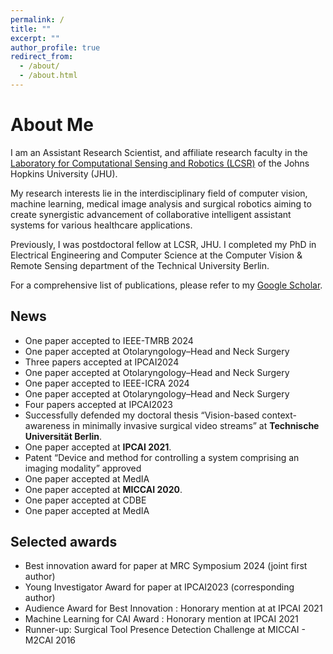 ```yaml
---
permalink: /
title: ""
excerpt: ""
author_profile: true
redirect_from: 
  - /about/
  - /about.html
---
```



# About Me

I am an Assistant Research Scientist, and affiliate research faculty in the [Laboratory for Computational Sensing and Robotics (LCSR)](https://lcsr.jhu.edu/) of the Johns Hopkins University (JHU).  

My research interests lie in the interdisciplinary field of computer vision, machine learning, medical image analysis and surgical robotics aiming to create synergistic advancement of collaborative intelligent assistant systems for various healthcare applications.

Previously, I was postdoctoral fellow at LCSR, JHU. I completed my PhD in Electrical Engineering and Computer Science at the Computer Vision & Remote Sensing department of the Technical University Berlin.

For a comprehensive list of publications, please refer to my [Google Scholar](https://scholar.google.com/citations?user=OcVBk1MAAAAJ&hl=en).


## News

* One paper accepted to IEEE-TMRB 2024
* One paper accepted at Otolaryngology–Head and Neck Surgery
* Three papers accepted at IPCAI2024
* One paper accepted at Otolaryngology–Head and Neck Surgery
* One paper accepted to IEEE-ICRA 2024
* One paper accepted at Otolaryngology–Head and Neck Surgery
* Four papers accepted at IPCAI2023
* Successfully defended my doctoral thesis “Vision-based context-awareness in minimally invasive surgical video streams” at __Technische Universität Berlin__.
* One paper accepted at __IPCAI 2021__.
* Patent “Device and method for controlling a system comprising an imaging modality” approved
* One paper accepted at MedIA
* One paper accepted at __MICCAI 2020__.
* One paper accepted at CDBE
* One paper accepted at MedIA

## Selected awards

* Best innovation award for paper at MRC Symposium 2024 (joint first author)
* Young Investigator Award for paper at IPCAI2023 (corresponding author)
* Audience Award for Best Innovation : Honorary mention at at IPCAI 2021
* Machine Learning for CAI Award : Honorary mention at IPCAI 2021
* Runner-up: Surgical Tool Presence Detection Challenge at MICCAI - M2CAI 2016 



<!---
## Facts
-->


